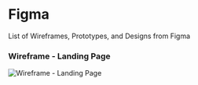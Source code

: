 # Figma
List of Wireframes, Prototypes, and Designs from Figma
### Wireframe - Landing Page

![Wireframe - Landing Page](https://github.com/dileepmalayanur/figma/assets/83858483/5f169349-eedf-447d-8f5a-99ab4afcf11c)
